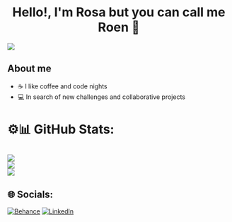 <div align="center">
<h1 align="center">Hello!, I'm Rosa but you can call me Roen 👋</h1>
 </div>
<img src="https://github.com/user-attachments/assets/04bc3123-fed8-4dbc-b4e0-01580f5d31e0">

## About me
- ☕ I like coffee and code nights
- 💻 In search of new challenges and collaborative projects

# ⚙️📊 GitHub Stats:
![](https://github-readme-stats.vercel.app/api?username=Rosa-Enco-Perez&theme=radical&hide_border=false&include_all_commits=true&count_private=false)<br/>
![](https://github-readme-streak-stats.herokuapp.com/?user=Rosa-Enco-Perez&theme=radical&hide_border=false)<br/>
![](https://github-readme-stats.vercel.app/api/top-langs/?username=Rosa-Enco-Perez&theme=radical&hide_border=false&include_all_commits=true&count_private=false&layout=compact)
---

## 🌐 Socials:
[![Behance](https://img.shields.io/badge/Behance-1769ff?logo=behance&logoColor=white)](https://behance.net/https://www.behance.net/rosaenco) [![LinkedIn](https://img.shields.io/badge/LinkedIn-%230077B5.svg?logo=linkedin&logoColor=white)](https://linkedin.com/in/https://www.linkedin.com/in/rosaenco/) 
